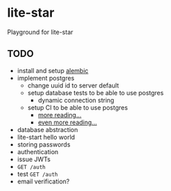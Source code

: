 # lite-star
Playground for lite-star

## TODO
* install and setup [alembic](https://alembic.sqlalchemy.org/en/latest/)
* implement postgres
  * change uuid id to server default 
  * setup database tests to be able to use postgres
    * dynamic connection string
  * setup CI to be able to use postgres 
    * [more reading...](https://medium.com/qest/database-for-ci-cd-tests-quickly-and-inexpensively-96e3116ce72f)
    * [even more reading...](https://docs.github.com/en/actions/using-containerized-services/creating-postgresql-service-containers)
* database abstraction
* lite-start hello world
* storing passwords
* authentication
* issue JWTs
* `GET /auth`
* test `GET /auth`
* email verification?
